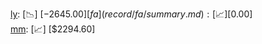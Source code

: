 [ly](record/ly/summary.md): [📉] [$-2645.00]  
[fa](record/fa/summary.md): [📈] [$0.00]  
[mm](record/mm/summary.md): [📈] [$2294.60]  
